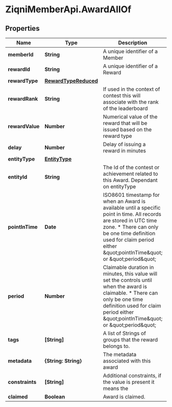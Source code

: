 # ZiqniMemberApi.AwardAllOf

## Properties

Name | Type | Description | Notes
------------ | ------------- | ------------- | -------------
**memberId** | **String** | A unique identifier of a Member | [optional] 
**rewardId** | **String** | A unique identifier of a Reward | [optional] 
**rewardType** | [**RewardTypeReduced**](RewardTypeReduced.md) |  | [optional] 
**rewardRank** | **String** | If used in the context of contest this will associate with the rank of the leaderboard | [optional] 
**rewardValue** | **Number** | Numerical value of the reward that will be issued based on the reward type | [optional] 
**delay** | **Number** | Delay of issuing a reward in minutes | [optional] 
**entityType** | [**EntityType**](EntityType.md) |  | [optional] 
**entityId** | **String** | The Id of the contest or achievement related to this Award. Dependant on entityType | [optional] 
**pointInTime** | **Date** | ISO8601 timestamp for when an Award is available until a specific point in time. All records are stored in UTC time zone. * There can only be one time definition used for claim period either \&quot;pointInTime\&quot; or \&quot;period\&quot; | [optional] 
**period** | **Number** | Claimable duration in minutes, this value will set the controls until when the award is claimable. * There can only be one time definition used for claim period either \&quot;pointInTime\&quot; or \&quot;period\&quot; | [optional] 
**tags** | **[String]** | A list of Strings of groups that the reward belongs to. | [optional] 
**metadata** | **{String: String}** | The metadata associated with this award | [optional] 
**constraints** | **[String]** | Additional constraints, if the value is present it means the | [optional] 
**claimed** | **Boolean** |  Award is claimed. | [optional] 


